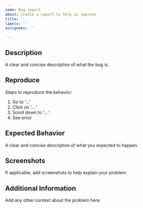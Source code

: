 ```yaml
---
name: Bug report
about: Create a report to help us improve
title: ''
labels: ''
assignees: ''

---
```


## Description

A clear and concise description of what the bug is.

## Reproduce

Steps to reproduce the behavior:

1. Go to '...'
2. Click on '....'
3. Scroll down to '....'
4. See error

## Expected Behavior

A clear and concise description of what you expected to happen.

## Screenshots

If applicable, add screenshots to help explain your problem.

## Additional Information

Add any other context about the problem here.
